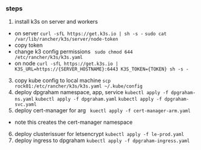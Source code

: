 ### steps 
1. install k3s on server and workers
- on server ```curl -sfL https://get.k3s.io | sh -s -```
```sudo cat /var/lib/rancher/k3s/server/node-token ```
- copy token
- change k3 config permissions
``` sudo chmod 644 /etc/rancher/k3s/k3s.yaml```
- on node ```curl -sfL https://get.k3s.io | K3S_URL=https://{SERVER_HOSTNAME}:6443 K3S_TOKEN={TOKEN} sh -s -```
3. copy kube config to local machine
```scp rock01:/etc/rancher/k3s/k3s.yaml ~/.kube/config```
4. deploy dpgraham namespace, app, service
```kubectl apply -f dpgraham-ns.yaml```
```kubectl apply -f dpgraham.yaml```
```kubectl apply -f dpgraham-svc.yaml```
5. deploy cert-manager for arg
``` kuectl apply -f cert-manager-arm.yaml```
- note this creates the cert-manager namespace
6. deploy clusterissuer for letsencrypt
```kubectl apply -f le-prod.yaml```
7. deploy ingress to dpgraham
```kubectl apply -f dpgraham-ingress.yaml```
